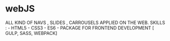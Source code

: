 # webJS
ALL KIND OF NAVS , SLIDES , CARROUSELS APPLIED ON THE WEB. 
SKILLS :
    - HTML5
    - CSS3
    - ES6
    - PACKAGE FOR FRONTEND DEVELOPMENT [ GULP, SASS, WEBPACK]
 
